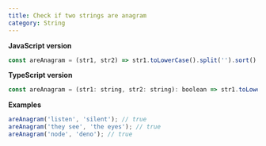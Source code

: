 ```yaml
---
title: Check if two strings are anagram
category: String
---
```


**JavaScript version**

```js
const areAnagram = (str1, str2) => str1.toLowerCase().split('').sort().join('') === str2.toLowerCase().split('').sort().join('');
```

**TypeScript version**

```js
const areAnagram = (str1: string, str2: string): boolean => str1.toLowerCase().split('').sort().join('') === str2.toLowerCase().split('').sort().join('');
```

**Examples**

```js
areAnagram('listen', 'silent'); // true
areAnagram('they see', 'the eyes'); // true
areAnagram('node', 'deno'); // true
```
